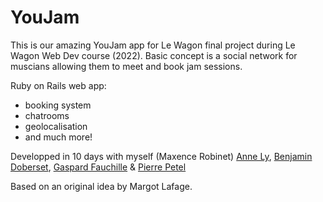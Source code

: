 <h1>YouJam</h1>
This is our amazing YouJam app for Le Wagon final project during Le Wagon Web Dev course (2022).
Basic concept is a social network for muscians allowing them to meet and book jam sessions.

Ruby on Rails web app:
- booking system
- chatrooms
- geolocalisation
- and much more!

Developped in 10 days with myself (Maxence Robinet) <a href="https://github.com/littleannie">Anne Ly</a>, <a href="https://github.com/Benjamin-Doberset">Benjamin Doberset</a>, <a href="https://github.com/Gauchille">Gaspard Fauchille</a> & <a href="https://github.com/pierreptl">Pierre Petel</a>

Based on an original idea by Margot Lafage.
